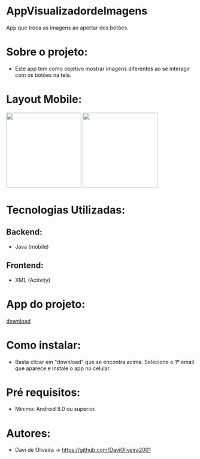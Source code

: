 # AppVisualizadordeImagens
App que troca as imagens ao apertar dos botões.

# Sobre o projeto:
- Este app tem como objetivo mostrar imagens diferentes ao se interagir com os botões na tela.

# Layout Mobile:
<img width=200px src="https://github.com/DaviOliveira2001/AppVisualizadordeImagens/assets/83030951/0139baae-78bb-4bce-8136-3c55eec4b847">
<img width=200px src="https://github.com/DaviOliveira2001/AppVisualizadordeImagens/assets/83030951/6182135b-6e9b-457d-9b89-1844ddc46be4">

# Tecnologias Utilizadas:
## Backend:
- Java (mobile)
## Frontend:
- XML (Activity)
# App do projeto:
<a href="https://drive.google.com/file/d/1cwEknOZaiIrzeZjYBrnh6q38CfaD1Ka4/view?usp=share_link">download</a>
# Como instalar:
- Basta clicar em "download" que se encontra acima. Selecione o 1º email que aparece e instale o app no celular.
# Pré requisitos:
- Mínimo: Android 8.0 ou superior.
# Autores:
- Davi de Oliveira -> https://github.com/DaviOliveira2001
